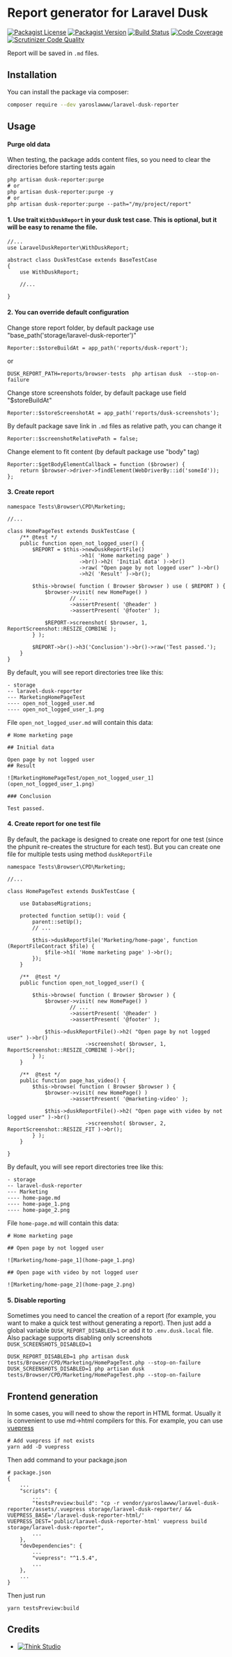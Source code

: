 # Report generator for Laravel Dusk
[![Packagist License](https://img.shields.io/packagist/l/yaroslawww/laravel-dusk-reporter?color=%234dc71f)](https://github.com/yaroslawww/laravel-dusk-reporter/blob/master/LICENSE.md)
[![Packagist Version](https://img.shields.io/packagist/v/yaroslawww/laravel-dusk-reporter)](https://packagist.org/packages/yaroslawww/laravel-dusk-reporter)
[![Build Status](https://scrutinizer-ci.com/g/yaroslawww/laravel-dusk-reporter/badges/build.png?b=master)](https://scrutinizer-ci.com/g/yaroslawww/laravel-dusk-reporter/build-status/master)
[![Code Coverage](https://scrutinizer-ci.com/g/yaroslawww/laravel-dusk-reporter/badges/coverage.png?b=master)](https://scrutinizer-ci.com/g/yaroslawww/laravel-dusk-reporter/?branch=master)
[![Scrutinizer Code Quality](https://scrutinizer-ci.com/g/yaroslawww/laravel-dusk-reporter/badges/quality-score.png?b=master)](https://scrutinizer-ci.com/g/yaroslawww/laravel-dusk-reporter/?branch=master)


Report will be saved in `.md` files.

## Installation

You can install the package via composer:

```bash
composer require --dev yaroslawww/laravel-dusk-reporter
```

## Usage

#### Purge old data

When testing, the package adds content files, so you need to clear the directories before starting tests again

```shell
php artisan dusk-reporter:purge
# or
php artisan dusk-reporter:purge -y
# or
php artisan dusk-reporter:purge --path="/my/project/report"
```

#### 1. Use trait `WithDuskReport` in your dusk test case. This is optional, but it will be easy to rename the file.

```injectablephp
//...
use LaravelDuskReporter\WithDuskReport;

abstract class DuskTestCase extends BaseTestCase
{
    use WithDuskReport;
    
    //...
    
}
```

#### 2. You can override default configuration

Change store report folder, by default package use "base_path('storage/laravel-dusk-reporter')"

```injectablephp
Reporter::$storeBuildAt = app_path('reports/dusk-report');
```

or

```shell
DUSK_REPORT_PATH=reports/browser-tests  php artisan dusk  --stop-on-failure
```

Change store screenshots folder, by default package use field "$storeBuildAt"

```injectablephp
Reporter::$storeScreenshotAt = app_path('reports/dusk-screenshots');
```

By default package save link in `.md` files as relative path, you can change it

```injectablephp
Reporter::$screenshotRelativePath = false;
```

Change element to fit content (by default package use "body" tag)

```injectablephp
Reporter::$getBodyElementCallback = function ($browser) {
    return $browser->driver->findElement(WebDriverBy::id('someId'));
};
```

#### 3. Create report

```injectablephp
namespace Tests\Browser\CPD\Marketing;

//...

class HomePageTest extends DuskTestCase {
    /** @test */
    public function open_not_logged_user() {
        $REPORT = $this->newDuskReportFile()
                       ->h1( 'Home marketing page' )
                       ->br()->h2( 'Initial data' )->br()
                       ->raw( "Open page by not logged user" )->br()
                       ->h2( 'Result' )->br();
    
        $this->browse( function ( Browser $browser ) use ( $REPORT ) {
            $browser->visit( new HomePage() )
                    // ...
                    ->assertPresent( '@header' )
                    ->assertPresent( '@footer' );
    
            $REPORT->screenshot( $browser, 1, ReportScreenshot::RESIZE_COMBINE );
        } );
        
        $REPORT->br()->h3('Conclusion')->br()->raw('Test passed.');
    }
}
```

By default, you will see report directories tree like this:

```
- storage
-- laravel-dusk-reporter
--- MarketingHomePageTest
---- open_not_logged_user.md
---- open_not_logged_user_1.png
```

File `open_not_logged_user.md` will contain this data:

```
# Home marketing page

## Initial data

Open page by not logged user
## Result

![MarketingHomePageTest/open_not_logged_user_1](open_not_logged_user_1.png)

### Conclusion

Test passed.
```

#### 4. Create report for one test file

By default, the package is designed to create one report for one test (since the phpunit re-creates the structure for
each test). But you can create one file for multiple tests using method `duskReportFile`

```injectablephp
namespace Tests\Browser\CPD\Marketing;

//...

class HomePageTest extends DuskTestCase {

    use DatabaseMigrations;

    protected function setUp(): void {
        parent::setUp();
        // ...

        $this->duskReportFile('Marketing/home-page', function (ReportFileContract $file) {
            $file->h1( 'Home marketing page' )->br();
        });
    }

    /**  @test */
    public function open_not_logged_user() {

        $this->browse( function ( Browser $browser ) {
            $browser->visit( new HomePage() )
                    // ...
                    ->assertPresent( '@header' )
                    ->assertPresent( '@footer' );

            $this->duskReportFile()->h2( "Open page by not logged user" )->br()
                         ->screenshot( $browser, 1, ReportScreenshot::RESIZE_COMBINE )->br();
        } );
    }

    /**  @test */
    public function page_has_video() {
        $this->browse( function ( Browser $browser ) {
            $browser->visit( new HomePage() )
                    ->assertPresent( '@marketing-video' );

            $this->duskReportFile()->h2( "Open page with video by not logged user" )->br()
                         ->screenshot( $browser, 2, ReportScreenshot::RESIZE_FIT )->br();
        } );
    }

}
```

By default, you will see report directories tree like this:

```
- storage
-- laravel-dusk-reporter
--- Marketing
---- home-page.md
---- home-page_1.png
---- home-page_2.png
```

File `home-page.md` will contain this data:

```
# Home marketing page

## Open page by not logged user

![Marketing/home-page_1](home-page_1.png)

## Open page with video by not logged user

![Marketing/home-page_2](home-page_2.png)
```

#### 5. Disable reporting

Sometimes you need to cancel the creation of a report (for example, you want to make a quick test without generating a
report). Then just add a global variable `DUSK_REPORT_DISABLED=1` or add it to `.env.dusk.local` file. Also package
supports disabling only screenshots `DUSK_SCREENSHOTS_DISABLED=1`

```shell
DUSK_REPORT_DISABLED=1 php artisan dusk tests/Browser/CPD/Marketing/HomePageTest.php --stop-on-failure
DUSK_SCREENSHOTS_DISABLED=1 php artisan dusk tests/Browser/CPD/Marketing/HomePageTest.php --stop-on-failure
```

## Frontend generation

In some cases, you will need to show the report in HTML format. Usually it is convenient to use md->html compilers for
this. For example, you can use [vuepress](https://vuepress.vuejs.org/)

```shell
# Add vuepress if not exists
yarn add -D vuepress
```

Then add command to your package.json

```
# package.json
{
    ...
    "scripts": {
        ...
        "testsPreview:build": "cp -r vendor/yaroslawww/laravel-dusk-reporter/assets/.vuepress storage/laravel-dusk-reporter/ && VUEPRESS_BASE='/laravel-dusk-reporter-html/' VUEPRESS_DEST='public/laravel-dusk-reporter-html' vuepress build storage/laravel-dusk-reporter",
        ...
    },
    "devDependencies": {
        ...
        "vuepress": "^1.5.4",
        ...
    },
    ...
}

```

Then just run

```shell
yarn testsPreview:build
```

## Credits

- [![Think Studio](https://yaroslawww.github.io/images/sponsors/packages/logo-think-studio.png)](https://think.studio/)
